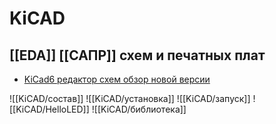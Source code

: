 # KiCAD
## [[EDA]] [[САПР]] схем и печатных плат

- [KiCad6 редактор схем обзор новой версии](https://www.youtube.com/watch?v=s9fEG_O2Bcc)

![[KiCAD/состав]]
![[KiCAD/установка]]
![[KiCAD/запуск]]
![[KiCAD/HelloLED]]
![[KiCAD/библиотека]]
